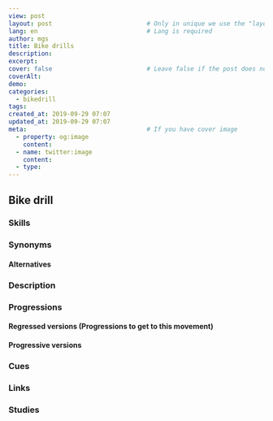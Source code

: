 ```yaml
---
view: post
layout: post                          # Only in unique we use the "layout: post"
lang: en                              # Lang is required
author: mgs
title: Bike drills
description: 
excerpt: 
cover: false                          # Leave false if the post does not have cover image, if there is set to true
coverAlt: 
demo: 
categories:
  - bikedrill
tags: 
created_at: 2019-09-29 07:07
updated_at: 2019-09-29 07:07
meta:                                 # If you have cover image
  - property: og:image
    content:  
  - name: twitter:image
    content: 
  - type:  
---
```

## Bike drill
### Skills
### Synonyms
#### Alternatives
### Description
### Progressions
#### Regressed versions (Progressions to get to this movement)
#### Progressive versions
### Cues
### Links
### Studies